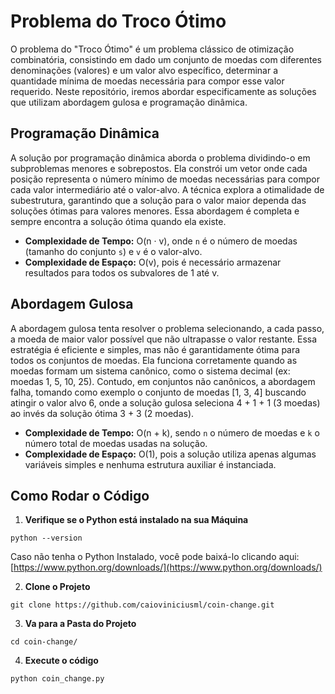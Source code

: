 # Problema do Troco Ótimo

O problema do "Troco Ótimo" é um problema clássico de otimização combinatória, consistindo em dado um conjunto de moedas com diferentes denominações (valores) e um valor alvo específico, determinar a quantidade mínima de moedas necessária para compor esse valor requerido. Neste repositório, iremos abordar especificamente as soluções que utilizam abordagem gulosa e programação dinâmica.

## Programação Dinâmica

A solução por programação dinâmica aborda o problema dividindo-o em subproblemas menores e sobrepostos. Ela constrói um vetor onde cada posição representa o número mínimo de moedas necessárias para compor cada valor intermediário até o valor-alvo. A técnica explora a otimalidade de subestrutura, garantindo que a solução para o valor maior dependa das soluções ótimas para valores menores. Essa abordagem é completa e sempre encontra a solução ótima quando ela existe.

- **Complexidade de Tempo:** O(n · v), onde `n` é o número de moedas (tamanho do conjunto `s`) e `v` é o valor-alvo.
- **Complexidade de Espaço:** O(v), pois é necessário armazenar resultados para todos os subvalores de 1 até v.

## Abordagem Gulosa

A abordagem gulosa tenta resolver o problema selecionando, a cada passo, a moeda de maior valor possível que não ultrapasse o valor restante. Essa estratégia é eficiente e simples, mas não é garantidamente ótima para todos os conjuntos de moedas. Ela funciona corretamente quando as moedas formam um sistema canônico, como o sistema decimal (ex: moedas 1, 5, 10, 25). Contudo, em conjuntos não canônicos, a abordagem falha, tomando como exemplo o conjunto de moedas [1, 3, 4] buscando atingir o valor alvo 6, onde a solução gulosa seleciona 4 + 1 + 1 (3 moedas) ao invés da solução ótima 3 + 3 (2 moedas).

- **Complexidade de Tempo:** O(n + k), sendo `n` o número de moedas e `k` o número total de moedas usadas na solução.
- **Complexidade de Espaço:** O(1), pois a solução utiliza apenas algumas variáveis simples e nenhuma estrutura auxiliar é instanciada.

## Como Rodar o Código

1. **Verifique se o Python está instalado na sua Máquina**  
```
python --version
```
Caso não tenha o Python Instalado, você pode baixá-lo clicando aqui: 
[https://www.python.org/downloads/](https://www.python.org/downloads/)

2. **Clone o Projeto**
```
git clone https://github.com/caioviniciusml/coin-change.git
```

3. **Va para a Pasta do Projeto**
```
cd coin-change/
```

4. **Execute o código**
```
python coin_change.py
```